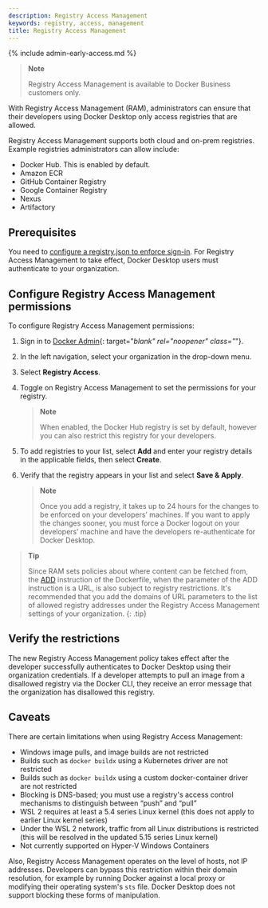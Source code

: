 ```yaml
---
description: Registry Access Management
keywords: registry, access, management
title: Registry Access Management
---
```


{% include admin-early-access.md %}

> **Note**
>
> Registry Access Management is available to Docker Business customers only.

With Registry Access Management (RAM), administrators can ensure that their developers using Docker Desktop only access registries that are allowed.

Registry Access Management supports both cloud and on-prem registries. Example registries administrators can allow include:
 - Docker Hub. This is enabled by default.
 - Amazon ECR
 - GitHub Container Registry
 - Google Container Registry
 - Nexus
 - Artifactory

## Prerequisites

You need to [configure a registry.json to enforce sign-in](../../docker-hub/configure-sign-in.md). For Registry Access Management to take effect, Docker Desktop users must authenticate to your organization. 

## Configure Registry Access Management permissions

To configure Registry Access Management permissions:

1. Sign in to [Docker Admin](https://admin.docker.com){: target="_blank" rel="noopener" class="_"}.
2. In the left navigation, select your organization in the drop-down menu.
3. Select **Registry Access**.
4. Toggle on Registry Access Management to set the permissions for your registry.

   > **Note**
   >
   > When enabled, the Docker Hub registry is set by default, however you can also restrict this registry for your developers.

5. To add registries to your list, select **Add** and enter your registry details in the applicable fields, then select **Create**.
6. Verify that the registry appears in your list and select **Save & Apply**. 

   > **Note**
   >
   > Once you add a registry, it takes up to 24 hours for the changes to be enforced on your developers’ machines. If you want to apply the changes sooner, you must force a Docker logout on your developers’ machine and have the developers re-authenticate for Docker Desktop.

> **Tip**
>
> Since RAM sets policies about where content can be fetched from, the [ADD](/engine/reference/builder/#add) instruction of the Dockerfile, when the parameter of the ADD instruction is a URL, is also subject to registry restrictions. It's recommended that you add the domains of URL parameters to the list of allowed registry addresses under the Registry Access Management settings of your organization.
{: .tip}

## Verify the restrictions

The new Registry Access Management policy takes effect after the developer successfully authenticates to Docker Desktop using their organization credentials. If a developer attempts to pull an image from a disallowed registry via the Docker CLI, they receive an error message that the organization has disallowed this registry.

## Caveats

There are certain limitations when using Registry Access Management:

- Windows image pulls, and image builds are not restricted
- Builds such as `docker buildx` using a Kubernetes driver are not restricted
- Builds such as `docker buildx` using a custom docker-container driver are not restricted
- Blocking is DNS-based; you must use a registry's access control mechanisms to distinguish between “push” and “pull”
- WSL 2 requires at least a 5.4 series Linux kernel (this does not apply to earlier Linux kernel series)
- Under the WSL 2 network, traffic from all Linux distributions is restricted (this will be resolved in the updated 5.15 series Linux kernel)
- Not currently supported on Hyper-V Windows Containers

Also, Registry Access Management operates on the level of hosts, not IP addresses. Developers can bypass this restriction within their domain resolution, for example by running Docker against a local proxy or modifying their operating system's `sts` file. Docker Desktop does not support blocking these forms of manipulation.